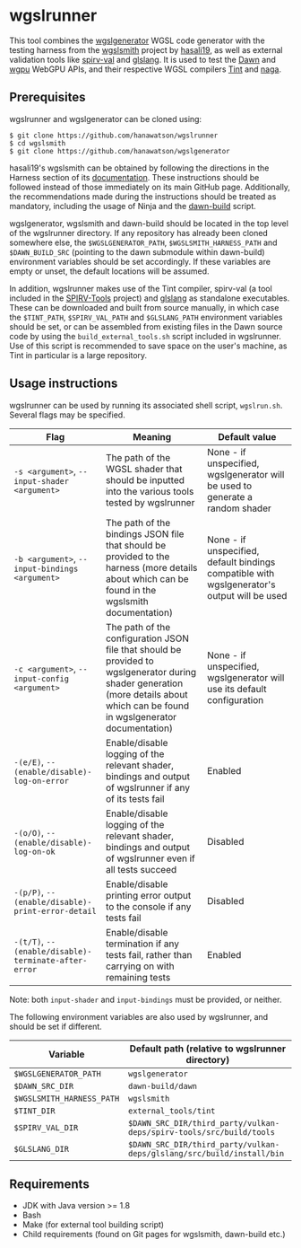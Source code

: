 # wgslrunner

This tool combines the [wgslgenerator](https://github.com/hanawatson/wgslgenerator)
WGSL code generator with the testing harness from the
[wgslsmith](https://github.com/wgslsmith/wgslsmith) project by [hasali19](https://github.com/hasali19), as well as
external validation tools like [spirv-val](https://github.com/KhronosGroup/SPIRV-Tools)
and [glslang](https://github.com/KhronosGroup/glslang). It is used to
test
the [Dawn](https://dawn.googlesource.com/dawn/) and [wgpu](https://github.com/gfx-rs/wgpu) WebGPU APIs, and their
respective WGSL compilers [Tint](https://dawn.googlesource.com/tint) and [naga](https://github.com/gfx-rs/naga).

## Prerequisites

wgslrunner and wgslgenerator can be cloned using:

```
$ git clone https://github.com/hanawatson/wgslrunner
$ cd wgslsmith
$ git clone https://github.com/hanawatson/wgslgenerator
```

hasali19's wgslsmith can be obtained by following the directions in the Harness section
of its [documentation](https://wgslsmith.github.io/harness/building.html). These instructions
should be followed instead of those immediately on its main GitHub page. Additionally, the
recommendations made during the instructions should be treated as mandatory, including the
usage of Ninja and the [dawn-build](https://github.com/wgslsmith/dawn-build) script.

wgslgenerator, wgslsmith and dawn-build should be located in the top level of the wgslrunner directory.
If any repository has already been cloned somewhere else, the `$WGSLGENERATOR_PATH`,
`$WGSLSMITH_HARNESS_PATH` and `$DAWN_BUILD_SRC` (pointing to the dawn submodule within dawn-build) environment variables
should be set accordingly. If these variables are empty or unset, the
default locations will be assumed.

In addition, wgslrunner makes use of the Tint compiler, spirv-val (a tool included in the
[SPIRV-Tools](https://github.com/KhronosGroup/SPIRV-Tools) project)
and [glslang](https://github.com/KhronosGroup/glslang) as standalone executables.
These can be downloaded and built from source manually, in which case the `$TINT_PATH`, `$SPIRV_VAL_PATH` and
`$GLSLANG_PATH` environment variables should be set, or can be assembled from existing files in the Dawn source
code by using the `build_external_tools.sh` script included in wgslrunner. Use of this script is recommended to save
space on the
user's machine, as Tint in particular is a large repository.

## Usage instructions

wgslrunner can be used by running its associated shell script, `wgslrun.sh`. Several flags may be specified.

| Flag | Meaning | Default value |
| ---- | ------- | ------------- |
| `-s <argument>`, `--input-shader <argument>` | The path of the WGSL shader that should be inputted into the various tools tested by wgslrunner | None - if unspecified, wgslgenerator will be used to generate a random shader |
| `-b <argument>`, `--input-bindings <argument>` | The path of the bindings JSON file that should be provided to the harness (more details about which can be found in the wgslsmith documentation) | None - if unspecified, default bindings compatible with wgslgenerator's output will be used |
| `-c <argument>`, `--input-config <argument>` | The path of the configuration JSON file that should be provided to wgslgenerator during shader generation (more details about which can be found in wgslgenerator documentation) | None - if unspecified, wgslgenerator will use its default configuration |
| `-(e/E)`, `--(enable/disable)-log-on-error` | Enable/disable logging of the relevant shader, bindings and output of wgslrunner if any of its tests fail | Enabled |
| `-(o/O)`, `--(enable/disable)-log-on-ok` | Enable/disable logging of the relevant shader, bindings and output of wgslrunner even if all tests succeed | Disabled |
| `-(p/P)`, `--(enable/disable)-print-error-detail` | Enable/disable printing error output to the console if any tests fail | Disabled |
| `-(t/T)`, `--(enable/disable)-terminate-after-error` | Enable/disable termination if any tests fail, rather than carrying on with remaining tests | Enabled |

Note: both `input-shader` and `input-bindings` must be provided, or neither.

The following environment variables are also used by wgslrunner, and should be set if different.

| Variable | Default path (relative to wgslrunner directory) |
| -------- | ------------- |
| `$WGSLGENERATOR_PATH` | `wgslgenerator` |
| `$DAWN_SRC_DIR` | `dawn-build/dawn` |
| `$WGSLSMITH_HARNESS_PATH` | `wgslsmith` |
| `$TINT_DIR` | `external_tools/tint` |
| `$SPIRV_VAL_DIR` | `$DAWN_SRC_DIR/third_party/vulkan-deps/spirv-tools/src/build/tools` |
|`$GLSLANG_DIR` | `$DAWN_SRC_DIR/third_party/vulkan-deps/glslang/src/build/install/bin` |

## Requirements

- JDK with Java version >= 1.8
- Bash
- Make (for external tool building script)
- Child requirements (found on Git pages for wgslsmith, dawn-build etc.)
